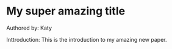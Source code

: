 # My super amazing title
Authored by: Katy

Inttroduction: This is the introduction to my amazing new paper.
